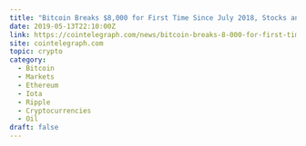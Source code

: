 ```yaml
---
title: "Bitcoin Breaks $8,000 for First Time Since July 2018, Stocks and Oil Report Losses"
date: 2019-05-13T22:10:00Z
link: https://cointelegraph.com/news/bitcoin-breaks-8-000-for-first-time-since-july-2018-stocks-and-oil-report-losses?utm_medium=RSS&utm_source=hune
site: cointelegraph.com
topic: crypto
category:
  - Bitcoin
  - Markets
  - Ethereum
  - Iota
  - Ripple
  - Cryptocurrencies
  - Oil
draft: false
---
```

